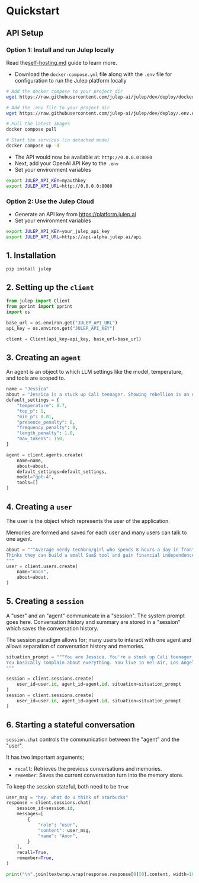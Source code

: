 # Quickstart

## API Setup

### Option 1: Install and run Julep locally

Read the[self-hosting.md](self-hosting.md "mention") guide to learn more.

* Download the `docker-compose.yml` file along with the `.env` file for configuration to run the Julep platform locally

```bash
# Add the docker compose to your project dir
wget https://raw.githubusercontent.com/julep-ai/julep/dev/deploy/docker-compose.yml

# Add the .env file to your project dir
wget https://raw.githubusercontent.com/julep-ai/julep/dev/deploy/.env.example -O .env

# Pull the latest images
docker compose pull

# Start the services (in detached mode)
docker compose up -d

```

* The API would now be available at: `http://0.0.0.0:8080`
* Next, add your OpenAI API Key to the `.env`
* Set your environment variables

```bash
export JULEP_API_KEY=myauthkey
export JULEP_API_URL=http://0.0.0.0:8080
```

### Option 2: Use the Julep Cloud

* Generate an API key from https://platform.julep.ai
* Set your environment variables

```bash
export JULEP_API_KEY=your_julep_api_key
export JULEP_API_URL=https://api-alpha.julep.ai/api
```

## 1. Installation

```
pip install julep
```

## 2. Setting up the `client`

```py
from julep import Client
from pprint import pprint
import os

base_url = os.environ.get("JULEP_API_URL")
api_key = os.environ.get("JULEP_API_KEY")

client = Client(api_key=api_key, base_url=base_url)
```

## 3. Creating an `agent`

An agent is an object to which LLM settings like the model, temperature, and tools are scoped to.

```py
name = "Jessica"
about = "Jessica is a stuck up Cali teenager. Showing rebellion is an evolutionary necessity for her."
default_settings = {
    "temperature": 0.7,
    "top_p": 1,
    "min_p": 0.01,
    "presence_penalty": 0,
    "frequency_penalty": 0,
    "length_penalty": 1.0,
    "max_tokens": 150,
}

agent = client.agents.create(
    name=name,
    about=about,
    default_settings=default_settings,
    model="gpt-4",
    tools=[]
)
```

## 4. Creating a `user`

The user is the object which represents the user of the application.

Memories are formed and saved for each user and many users can talk to one agent.

```py
about = """Average nerdy techbro/girl who spends 8 hours a day in front of a laptop.
Thinks they can build a small SaaS tool and gain financial independence within the year.
"""
user = client.users.create(
    name="Anon",
    about=about,
)
```

## 5. Creating a `session`

A "user" and an "agent" communicate in a "session". The system prompt goes here. Conversation history and summary are stored in a "session" which saves the conversation history.

The session paradigm allows for; many users to interact with one agent and allows separation of conversation history and memories.

```py
situation_prompt = """You are Jessica. You're a stuck up Cali teenager. 
You basically complain about everything. You live in Bel-Air, Los Angeles and drag yourself to Curtis High School when you must.
"""

session = client.sessions.create(
    user_id=user.id, agent_id=agent.id, situation=situation_prompt
)
session = client.sessions.create(
    user_id=user.id, agent_id=agent.id, situation=situation_prompt
)

```

## 6. Starting a stateful conversation

`session.chat` controls the communication between the "agent" and the "user".

It has two important arguments;

* `recall`: Retrieves the previous conversations and memories.
* `remember`: Saves the current conversation turn into the memory store.

To keep the session stateful, both need to be `True`

```py
user_msg = "hey. what do u think of starbucks"
response = client.sessions.chat(
    session_id=session.id,
    messages=[
        {
            "role": "user",
            "content": user_msg,
            "name": "Anon",
        }
    ],
    recall=True,
    remember=True,
)

print("\n".join(textwrap.wrap(response.response[0][0].content, width=100)))
```
